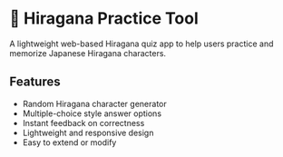 # 🌸 Hiragana Practice Tool

A lightweight web-based Hiragana quiz app to help users practice and memorize Japanese Hiragana characters.

## Features

- Random Hiragana character generator
- Multiple-choice style answer options
- Instant feedback on correctness
- Lightweight and responsive design
- Easy to extend or modify
